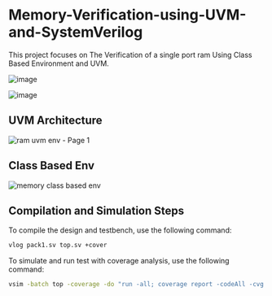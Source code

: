 # Memory-Verification-using-UVM-and-SystemVerilog
This project focuses on The Verification of a single port ram Using Class Based Environment and UVM. 

 ![image](https://github.com/OmniaMohamed12/Memory-Verification-using-UVM-and-SystemVerilog/assets/110364388/9b1a5413-118e-4978-92cc-35d3aea4f398)
 
![image](https://github.com/OmniaMohamed12/Memory-Verification-using-UVM-and-SystemVerilog/assets/110364388/5cc65d3c-a69a-431b-9480-e7ba23fe2edf)

## UVM Architecture

![ram uvm env - Page 1](https://github.com/OmniaMohamed12/Memory-Verification-using-UVM-and-SystemVerilog/assets/110364388/5dfe486e-82ba-41fa-a02d-de19503cfc39)

## Class Based Env

![memory class based env](https://github.com/OmniaMohamed12/Memory-Verification-using-UVM-and-SystemVerilog/assets/110364388/31e663db-3744-4bd8-b9bd-325c94029327)

## Compilation and Simulation Steps

To compile the design and testbench, use the following command:

```bash
vlog pack1.sv top.sv +cover
```
To simulate and run test with coverage analysis, use the following command:

```bash
vsim -batch top -coverage -do "run -all; coverage report -codeAll -cvg -verbose"
```
